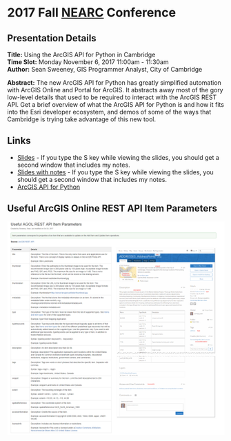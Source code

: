 # 2017 Fall [NEARC](http://www.northeastarc.org/) Conference
## Presentation Details ##
**Title:** Using the ArcGIS API for Python in Cambridge  
**Time Slot:** Monday November 6, 2017 11:00am - 11:30am  
**Author:** Sean Sweeney, GIS Programmer Analyst, City of Cambridge  

**Abstract:**	The new ArcGIS API for Python has greatly simplified automation with ArcGIS Online and Portal for ArcGIS. It abstracts away most of the gory low-level details that used to be required to interact with the ArcGIS REST API. Get a brief overview of what the ArcGIS API for Python is and how it fits into the Esri developer ecosystem, and demos of some of the ways that Cambridge is trying take advantage of this new tool.

## Links ##

* [Slides](http://seansweeney.github.io/NEARC-2017/) - If you type the S key while viewing the slides, you should get a second window that includes my notes.
* [Slides with notes](http://seansweeney.github.io/NEARC-2017/?showNotes=true) - If you type the S key while viewing the slides, you should get a second window that includes my notes.
* [ArcGIS API for Python](https://developers.arcgis.com/python/)

## Useful ArcGIS Online REST API Item Parameters
![Item Parameters](https://raw.githubusercontent.com/seansweeney/NEARC-2017/master/useful_agol_rest_api_item_parameters.png)
